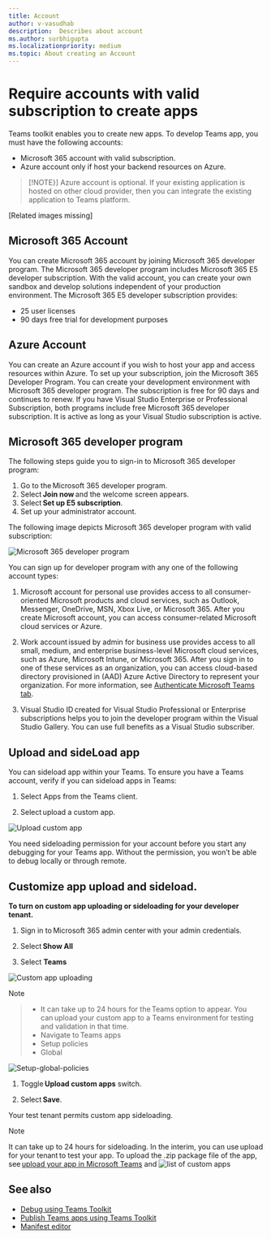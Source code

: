 ```yaml
---
title: Account
author: v-vasudhab
description:  Describes about account
ms.author: surbhigupta
ms.localizationpriority: medium
ms.topic: About creating an Account
---
```


# Require accounts with valid subscription to create apps

Teams toolkit enables you to create new apps. To develop Teams app, you must have the following accounts:

* Microsoft 365 account with valid subscription.
* Azure account only if host your backend resources on Azure.

> [!NOTE}]
> Azure account is optional. If your existing application is hosted on other cloud provider, then you can integrate the existing application to Teams platform.

[Related images missing]

## Microsoft 365 Account

You can create Microsoft 365 account by joining Microsoft 365 developer program. The Microsoft 365 developer program includes Microsoft 365 E5 developer subscription. With the valid account, you can create your own sandbox and develop solutions independent of your production environment. The Microsoft 365 E5 developer subscription provides:

* 25 user licenses
* 90 days free trial for development purposes

## Azure Account

You can create an Azure account if you wish to host your app and access resources within Azure. To set up your subscription, join the Microsoft 365 Developer Program. You can create your development environment with Microsoft 365 developer program. The subscription is free for 90 days and continues to renew. If you have Visual Studio Enterprise or Professional Subscription, both programs include free Microsoft 365 developer subscription. It is active as long as your Visual Studio subscription is active.

## Microsoft 365 developer program

The following steps guide you to sign-in to Microsoft 365 developer program:

1. Go to the Microsoft 365 developer program.
1. Select **Join now** and the welcome screen appears.
1. Select **Set up E5 subscription**.
1. Set up your administrator account.

The following image depicts Microsoft 365 developer program with valid subscription:

![Microsoft 365 developer program](~/assets/images/tools-and-sdks/microsoft365-developer-program.png)

You can sign up for developer program with any one of the following account types:

1. Microsoft account for personal use provides access to all consumer-oriented Microsoft products and cloud services, such as Outlook, Messenger, OneDrive, MSN, Xbox Live, or Microsoft 365. After you create Microsoft account, you can access consumer-related Microsoft cloud services or Azure.

1. Work account issued by admin for business use provides access to all small, medium, and enterprise business-level Microsoft cloud services, such as Azure, Microsoft Intune, or Microsoft 365. After you sign in  to one of these services as an organization, you can access cloud-based directory provisioned in (AAD) Azure Active Directory to represent your organization. For more information, see [Authenticate Microsoft Teams tab](../tabs/how-to/authentication/auth-tab-aad.md).

1. Visual Studio ID created for Visual Studio Professional or Enterprise subscriptions helps you to join the developer program within the Visual Studio Gallery. You can use full benefits as a Visual Studio subscriber.

## Upload and sideLoad app

You can sideload app within your Teams. To ensure you have a Teams account, verify if you can sideload apps in Teams:

1. Select Apps from the Teams client.

1. Select upload a custom app.

![Upload custom app](~/assets/images/teams-toolkit-v2/upload-custom-app-closeup.png)

You need sideloading permission for your account before you start any debugging for your Teams app. Without the permission, you won’t be able to debug locally or through remote.

## Customize app upload and sideload.

**To turn on custom app uploading or sideloading for your developer tenant.**

1. Sign in to Microsoft 365 admin center with your admin credentials.

1. Select **Show All**
1. Select **Teams**

![Custom app uploading](~/assets/images/tools-and-sdks/custom-app-uploading.png)

> [!Note]

> * It can take up to 24 hours for the Teams option to appear. You can upload your custom app to a Teams environment for testing and validation in that time.
> * Navigate to Teams apps
> * Setup policies
> * Global

![Setup-global-policies](~/assets/images/tools-and-sdks/global-setup-policies.png)

1. Toggle **Upload custom apps** switch.

1. Select **Save**.

Your test tenant permits custom app sideloading.

>[!Note]
> It can take up to 24 hours for sideloading. In the interim, you can use upload for your tenant to test your app. To upload the .zip package file of the app, see [upload your app in Microsoft Teams](../concepts/deploy-and-publish/apps-upload.md) and ![list of custom apps](~/assets/images/tools-and-sdks/list-custom-apps.png)

## See also

* [Debug using Teams Toolkit](teams-toolkit-debug.md)
* [Publish Teams apps using Teams Toolkit](teams-toolkit-publish.md)
* [Manifest editor](manifest-editor.md)